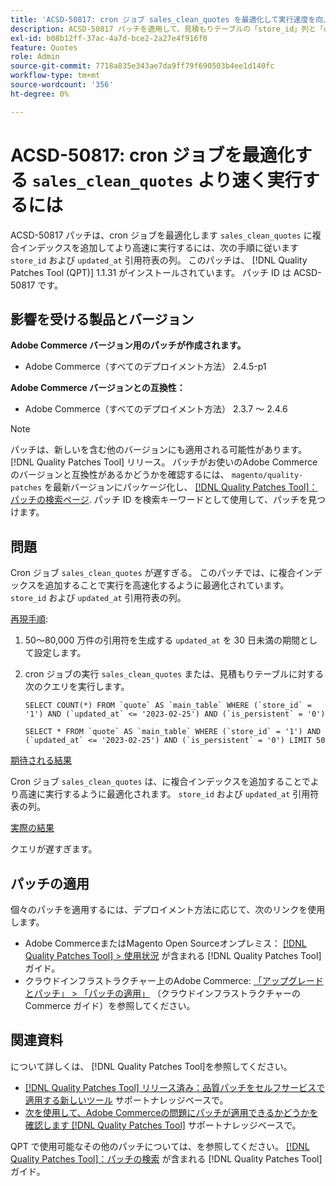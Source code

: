 ```yaml
---
title: 'ACSD-50817: cron ジョブ sales_clean_quotes を最適化して実行速度を向上'
description: ACSD-50817 パッチを適用して、見積もりテーブルの「store_id」列と「updated_at」列に複合インデックスを追加することで、cron ジョブ「sales_clean_quotes」を最適化し、より高速に実行できるようにします。
exl-id: b08b12ff-37ac-4a7d-bce2-2a27e4f916f0
feature: Quotes
role: Admin
source-git-commit: 7718a835e343ae7da9ff79f690503b4ee1d140fc
workflow-type: tm+mt
source-wordcount: '356'
ht-degree: 0%

---
```


# ACSD-50817: cron ジョブを最適化する `sales_clean_quotes` より速く実行するには

ACSD-50817 パッチは、cron ジョブを最適化します `sales_clean_quotes` に複合インデックスを追加してより高速に実行するには、次の手順に従います `store_id` および `updated_at` 引用符表の列。 このパッチは、 [!DNL Quality Patches Tool (QPT)] 1.1.31 がインストールされています。 パッチ ID は ACSD-50817 です。

## 影響を受ける製品とバージョン

**Adobe Commerce バージョン用のパッチが作成されます。**

* Adobe Commerce（すべてのデプロイメント方法） 2.4.5-p1

**Adobe Commerce バージョンとの互換性：**

* Adobe Commerce（すべてのデプロイメント方法） 2.3.7 ～ 2.4.6

>[!NOTE]
>
>パッチは、新しいを含む他のバージョンにも適用される可能性があります。 [!DNL Quality Patches Tool] リリース。 パッチがお使いのAdobe Commerceのバージョンと互換性があるかどうかを確認するには、 `magento/quality-patches` を最新バージョンにパッケージ化し、 [[!DNL Quality Patches Tool]：パッチの検索ページ](https://experienceleague.adobe.com/tools/commerce-quality-patches/index.html). パッチ ID を検索キーワードとして使用して、パッチを見つけます。

## 問題

Cron ジョブ `sales_clean_quotes` が遅すぎる。 このパッチでは、に複合インデックスを追加することで実行を高速化するように最適化されています。 `store_id` および `updated_at` 引用符表の列。

<u>再現手順</u>:

1. 50～80,000 万件の引用符を生成する `updated_at` を 30 日未満の期間として設定します。
1. cron ジョブの実行 `sales_clean_quotes` または、見積もりテーブルに対する次のクエリを実行します。

   ```cron
   SELECT COUNT(*) FROM `quote` AS `main_table` WHERE (`store_id` = '1') AND (`updated_at` <= '2023-02-25') AND (`is_persistent` = '0')
   
   SELECT * FROM `quote` AS `main_table` WHERE (`store_id` = '1') AND (`updated_at` <= '2023-02-25') AND (`is_persistent` = '0') LIMIT 50
   ```

<u>期待される結果</u>

Cron ジョブ `sales_clean_quotes` は、に複合インデックスを追加することでより高速に実行するように最適化されます。 `store_id` および `updated_at` 引用符表の列。

<u>実際の結果</u>

クエリが遅すぎます。

## パッチの適用

個々のパッチを適用するには、デプロイメント方法に応じて、次のリンクを使用します。

* Adobe CommerceまたはMagento Open Sourceオンプレミス： [[!DNL Quality Patches Tool] > 使用状況](https://experienceleague.adobe.com/docs/commerce-operations/tools/quality-patches-tool/usage.html) が含まれる [!DNL Quality Patches Tool] ガイド。
* クラウドインフラストラクチャー上のAdobe Commerce: [「アップグレードとパッチ」 > 「パッチの適用」](https://experienceleague.adobe.com/docs/commerce-cloud-service/user-guide/develop/upgrade/apply-patches.html) （クラウドインフラストラクチャーのCommerce ガイド）を参照してください。

## 関連資料

について詳しくは、 [!DNL Quality Patches Tool]を参照してください。

* [[!DNL Quality Patches Tool] リリース済み：品質パッチをセルフサービスで適用する新しいツール](/help/announcements/adobe-commerce-announcements/magento-quality-patches-released-new-tool-to-self-serve-quality-patches.md) サポートナレッジベースで。
* [次を使用して、Adobe Commerceの問題にパッチが適用できるかどうかを確認します [!DNL Quality Patches Tool]](/help/support-tools/patches-available-in-qpt-tool/check-patch-for-magento-issue-with-magento-quality-patches.md) サポートナレッジベースで。

QPT で使用可能なその他のパッチについては、を参照してください。 [[!DNL Quality Patches Tool]：パッチの検索](https://experienceleague.adobe.com/tools/commerce-quality-patches/index.html) が含まれる [!DNL Quality Patches Tool] ガイド。
